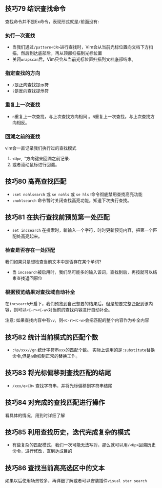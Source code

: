 ## 技巧79 结识查找命令

查找命令并不是Ex命令，表现形式就是`/`前面没有`:`

### 执行一次查找

* 当我们通过`/pattern<CR>`进行查找时，Vim会从当前光标位置向文档下方扫描，然后到达底部后，再从顶部扫描到光标位置
* 关闭`wrapscan`后，Vim只会从当前光标位置扫描到文档底部结束。


### 指定查找的方向

* `/`是正向查找提示符
* `?`是反向查找提示符

### 重复上一次查找

* `n`重复上一次查找，与上次查找方向相同 。`N`重复上一次查找，与上次查找方向相反。

### 回溯之前的查找

vim会一直记录我们执行过的查找模式

1. `<Up>`, '<down>'方向键来回溯之前记录.
2. 或者滚动鼠标进行回溯。



## 技巧80 高亮查找匹配

* `:set nohlsearch` 或 `se nohls` 或 `se hls!`命令彻底禁用查找高亮功能
* `:nohlsearch` 命令暂时关闭查找高亮功能。知道下次执行查找。


## 技巧81 在执行查找前预览第一处匹配

 * `set incsearch` 在搜索时，新输入一个字符，时时更新预览内容，把第一个匹配处高亮起来。
 
### 检查是否存在一处匹配 

我们如果只是想检查当前文本中是否存在某个单词?

 * 当 `incsearch`被启用时，我们尽可能多的输入该词，查找到后，再按<Esc>就可以结束查找返回原位

 
### 根据预览结果对查找域自动补全

在`incsearch`开启下，我们预览到自己想要的结果后，但是想要完整匹配到该内容，则可以`<C-r><C-w>`对当前的查找内容进行自动补全。

注意: 如果查找内容中有`\v`，则`<C-r><C-w>`会把匹配的整个内容作为补全内容


## 技巧82 统计当前模式的匹配个数

* `:%s/xxx//gn` 统计字符串`xxx`的匹配个数。 实际上调用的是`:substitute`替换命令,但是`n`会抑制正常的替换工作。


## 技巧83 将光标偏移到查找匹配的结尾

* `/xxx/e<CR>` 查找字符串，并将光标偏移到字符串结尾


## 技巧84 对完成的查找匹配进行操作

看具体的情况，用到时详细了解

## 技巧85 利用查找历史，迭代完成复杂的模式

* 有些复杂的匹配模式，我们一次可能无法写对，那么就可以用`/<Up>`回溯历史命令，进行修改，直到达成目的

## 技巧86 查找当前高亮选区中的文本

如果以后使用场景较多，再详细了解或者可以安装插件`visual star search`

